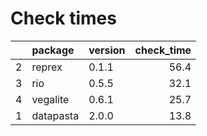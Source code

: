 # Check times

|   |package   |version | check_time|
|:--|:---------|:-------|----------:|
|2  |reprex    |0.1.1   |       56.4|
|3  |rio       |0.5.5   |       32.1|
|4  |vegalite  |0.6.1   |       25.7|
|1  |datapasta |2.0.0   |       13.8|


